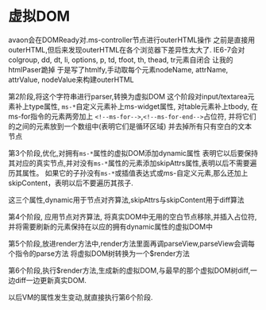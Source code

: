 # 虚拟DOM

avaon会在DOMReady对.ms-controller节点进行outerHTML操作 之前是直接用outerHTML,但后来发现outerHTML在各个浏览器下差异性太大了. IE6-7会对colgroup, dd, dt, li, options, p, td, tfoot, th, thead, tr元素自闭合 让我的htmlPaser跪掉 于是写了htmlfy,手动取每个元素nodeName, attrName, attrValue, nodeValue来构建outerHTML

第2阶段,将这个字符串进行parser,转换为虚拟DOM 这个阶段对input/textarea元素补上type属性, `ms-*`自定义元素补上ms-widget属性, 对table元素补上tbody, 在ms-for指令的元素两旁加上 `<!--ms-for-->`,`<!--ms-for-end-->`占位符, 并将它们的之间的元素放到一个数组中(表明它们是循环区域) 并去掉所有只有空白的文本节点

第3个阶段,优化,对拥有`ms-*`属性的虚拟DOM添加dynamic属性 表明它以后要保持其对应的真实节点,并对没有`ms-*`属性的元素添加skipAttrs属性,表明以后不需要遍历其属性。 如果它的子孙没有`ms-*`或插值表达式或ms-自定义元素,那么还加上skipContent，表明以后不要遍历其孩子.

这三个属性,dynamic用于节点对齐算法,skipAttrs与skipContent用于diff算法

第4个阶段, 应用节点对齐算法, 将真实DOM中无用的空白节点移除,并插入占位符, 并将需要刷新的元素保持在以应的拥有dynamic属性的虚拟DOM中

第5个阶段,放进render方法中,render方法里面再调parseView,parseView会调每个指令的parse方法 将虚拟DOM树转换为一个$render方法

第6个阶段,执行$render方法,生成新的虚拟DOM,与最早的那个虚拟DOM树diff,一边diff一边更新真实DOM.

以后VM的属性发生变动,就直接执行第6个阶段.